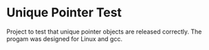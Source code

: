 # Unique Pointer Test

Project to test that unique pointer objects are released correctly.
The progam was designed for Linux and gcc.

